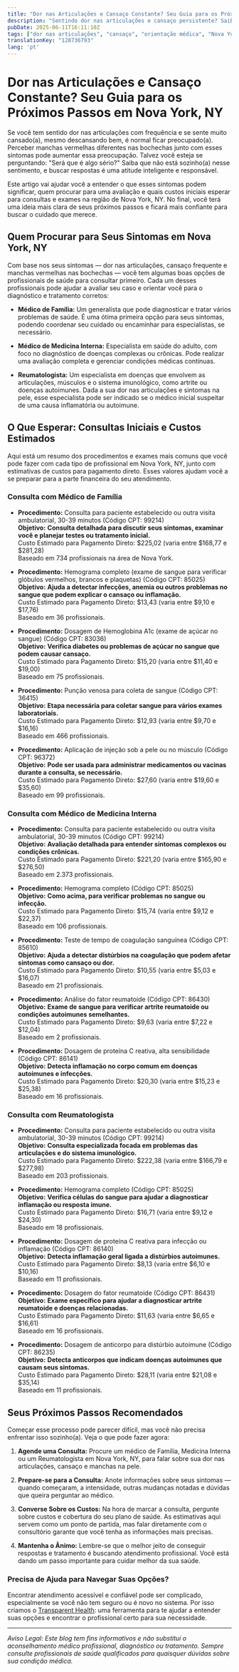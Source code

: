 ```yaml
---
title: "Dor nas Articulações e Cansaço Constante? Seu Guia para os Próximos Passos em Nova York, NY"
description: "Sentindo dor nas articulações e cansaço persistente? Saiba quem procurar, o que esperar e os custos estimados para atendimento em Nova York, NY."
pubDate: 2025-06-11T16:11:10Z
tags: ["dor nas articulações", "cansaço", "orientação médica", "Nova York", "consulta médica", "custos médicos"]
translationKey: "128736793"
lang: 'pt'
---
```


# Dor nas Articulações e Cansaço Constante? Seu Guia para os Próximos Passos em Nova York, NY

Se você tem sentido dor nas articulações com frequência e se sente muito cansado(a), mesmo descansando bem, é normal ficar preocupado(a). Perceber manchas vermelhas diferentes nas bochechas junto com esses sintomas pode aumentar essa preocupação. Talvez você esteja se perguntando: "Será que é algo sério?" Saiba que não está sozinho(a) nesse sentimento, e buscar respostas é uma atitude inteligente e responsável.

Este artigo vai ajudar você a entender o que esses sintomas podem significar, quem procurar para uma avaliação e quais custos iniciais esperar para consultas e exames na região de Nova York, NY. No final, você terá uma ideia mais clara de seus próximos passos e ficará mais confiante para buscar o cuidado que merece.

## Quem Procurar para Seus Sintomas em Nova York, NY

Com base nos seus sintomas — dor nas articulações, cansaço frequente e manchas vermelhas nas bochechas — você tem algumas boas opções de profissionais de saúde para consultar primeiro. Cada um desses profissionais pode ajudar a avaliar seu caso e orientar você para o diagnóstico e tratamento corretos:

- **Médico de Família:** Um generalista que pode diagnosticar e tratar vários problemas de saúde. É uma ótima primeira opção para seus sintomas, podendo coordenar seu cuidado ou encaminhar para especialistas, se necessário.

- **Médico de Medicina Interna:** Especialista em saúde do adulto, com foco no diagnóstico de doenças complexas ou crônicas. Pode realizar uma avaliação completa e gerenciar condições médicas contínuas.

- **Reumatologista:** Um especialista em doenças que envolvem as articulações, músculos e o sistema imunológico, como artrite ou doenças autoimunes. Dada a sua dor nas articulações e sintomas na pele, esse especialista pode ser indicado se o médico inicial suspeitar de uma causa inflamatória ou autoimune.

## O Que Esperar: Consultas Iniciais e Custos Estimados

Aqui está um resumo dos procedimentos e exames mais comuns que você pode fazer com cada tipo de profissional em Nova York, NY, junto com estimativas de custos para pagamento direto. Esses valores ajudam você a se preparar para a parte financeira do seu atendimento.

### Consulta com Médico de Família

- **Procedimento:** Consulta para paciente estabelecido ou outra visita ambulatorial, 30-39 minutos (Código CPT: 99214)  
  **Objetivo:** **Consulta detalhada para discutir seus sintomas, examinar você e planejar testes ou tratamento inicial.**  
  Custo Estimado para Pagamento Direto: $225,02 (varia entre $168,77 e $281,28)  
  Baseado em 734 profissionais na área de Nova York.

- **Procedimento:** Hemograma completo (exame de sangue para verificar glóbulos vermelhos, brancos e plaquetas) (Código CPT: 85025)  
  **Objetivo:** **Ajuda a detectar infecções, anemia ou outros problemas no sangue que podem explicar o cansaço ou inflamação.**  
  Custo Estimado para Pagamento Direto: $13,43 (varia entre $9,10 e $17,76)  
  Baseado em 36 profissionais.

- **Procedimento:** Dosagem de Hemoglobina A1c (exame de açúcar no sangue) (Código CPT: 83036)  
  **Objetivo:** **Verifica diabetes ou problemas de açúcar no sangue que podem causar cansaço.**  
  Custo Estimado para Pagamento Direto: $15,20 (varia entre $11,40 e $19,00)  
  Baseado em 75 profissionais.

- **Procedimento:** Punção venosa para coleta de sangue (Código CPT: 36415)  
  **Objetivo:** **Etapa necessária para coletar sangue para vários exames laboratoriais.**  
  Custo Estimado para Pagamento Direto: $12,93 (varia entre $9,70 e $16,16)  
  Baseado em 466 profissionais.

- **Procedimento:** Aplicação de injeção sob a pele ou no músculo (Código CPT: 96372)  
  **Objetivo:** **Pode ser usada para administrar medicamentos ou vacinas durante a consulta, se necessário.**  
  Custo Estimado para Pagamento Direto: $27,60 (varia entre $19,60 e $35,60)  
  Baseado em 99 profissionais.

### Consulta com Médico de Medicina Interna

- **Procedimento:** Consulta para paciente estabelecido ou outra visita ambulatorial, 30-39 minutos (Código CPT: 99214)  
  **Objetivo:** **Avaliação detalhada para entender sintomas complexos ou condições crônicas.**  
  Custo Estimado para Pagamento Direto: $221,20 (varia entre $165,90 e $276,50)  
  Baseado em 2.373 profissionais.

- **Procedimento:** Hemograma completo (Código CPT: 85025)  
  **Objetivo:** **Como acima, para verificar problemas no sangue ou infecção.**  
  Custo Estimado para Pagamento Direto: $15,74 (varia entre $9,12 e $22,37)  
  Baseado em 106 profissionais.

- **Procedimento:** Teste de tempo de coagulação sanguínea (Código CPT: 85610)  
  **Objetivo:** **Ajuda a detectar distúrbios na coagulação que podem afetar sintomas como cansaço ou dor.**  
  Custo Estimado para Pagamento Direto: $10,55 (varia entre $5,03 e $16,07)  
  Baseado em 21 profissionais.

- **Procedimento:** Análise do fator reumatoide (Código CPT: 86430)  
  **Objetivo:** **Exame de sangue para verificar artrite reumatoide ou condições autoimunes semelhantes.**  
  Custo Estimado para Pagamento Direto: $9,63 (varia entre $7,22 e $12,04)  
  Baseado em 2 profissionais.

- **Procedimento:** Dosagem de proteína C reativa, alta sensibilidade (Código CPT: 86141)  
  **Objetivo:** **Detecta inflamação no corpo comum em doenças autoimunes e infecções.**  
  Custo Estimado para Pagamento Direto: $20,30 (varia entre $15,23 e $25,38)  
  Baseado em 16 profissionais.

### Consulta com Reumatologista

- **Procedimento:** Consulta para paciente estabelecido ou outra visita ambulatorial, 30-39 minutos (Código CPT: 99214)  
  **Objetivo:** **Consulta especializada focada em problemas das articulações e do sistema imunológico.**  
  Custo Estimado para Pagamento Direto: $222,38 (varia entre $166,79 e $277,98)  
  Baseado em 203 profissionais.

- **Procedimento:** Hemograma completo (Código CPT: 85025)  
  **Objetivo:** **Verifica células do sangue para ajudar a diagnosticar inflamação ou resposta imune.**  
  Custo Estimado para Pagamento Direto: $16,71 (varia entre $9,12 e $24,30)  
  Baseado em 18 profissionais.

- **Procedimento:** Dosagem de proteína C reativa para infecção ou inflamação (Código CPT: 86140)  
  **Objetivo:** **Detecta inflamação geral ligada a distúrbios autoimunes.**  
  Custo Estimado para Pagamento Direto: $8,13 (varia entre $6,10 e $10,16)  
  Baseado em 11 profissionais.

- **Procedimento:** Dosagem do fator reumatoide (Código CPT: 86431)  
  **Objetivo:** **Exame específico para ajudar a diagnosticar artrite reumatoide e doenças relacionadas.**  
  Custo Estimado para Pagamento Direto: $11,63 (varia entre $6,65 e $16,61)  
  Baseado em 16 profissionais.

- **Procedimento:** Dosagem de anticorpo para distúrbio autoimune (Código CPT: 86235)  
  **Objetivo:** **Detecta anticorpos que indicam doenças autoimunes que causam seus sintomas.**  
  Custo Estimado para Pagamento Direto: $28,11 (varia entre $21,08 e $35,14)  
  Baseado em 11 profissionais.

## Seus Próximos Passos Recomendados

Começar esse processo pode parecer difícil, mas você não precisa enfrentar isso sozinho(a). Veja o que pode fazer agora:

1. **Agende uma Consulta:** Procure um médico de Família, Medicina Interna ou um Reumatologista em Nova York, NY, para falar sobre sua dor nas articulações, cansaço e manchas na pele.

2. **Prepare-se para a Consulta:** Anote informações sobre seus sintomas — quando começaram, a intensidade, outras mudanças notadas e dúvidas que queira perguntar ao médico.

3. **Converse Sobre os Custos:** Na hora de marcar a consulta, pergunte sobre custos e cobertura do seu plano de saúde. As estimativas aqui servem como um ponto de partida, mas falar diretamente com o consultório garante que você tenha as informações mais precisas.

4. **Mantenha o Ânimo:** Lembre-se que o melhor jeito de conseguir respostas e tratamento é buscando atendimento profissional. Você está dando um passo importante para cuidar melhor da sua saúde.

### Precisa de Ajuda para Navegar Suas Opções?

Encontrar atendimento acessível e confiável pode ser complicado, especialmente se você não tem seguro ou é novo no sistema. Por isso criamos o [Transparent Health](https://transparenthealth.ai): uma ferramenta para te ajudar a entender suas opções e encontrar o profissional certo para sua necessidade.

---

*Aviso Legal: Este blog tem fins informativos e não substitui o aconselhamento médico profissional, diagnóstico ou tratamento. Sempre consulte profissionais de saúde qualificados para quaisquer dúvidas sobre sua condição médica.*